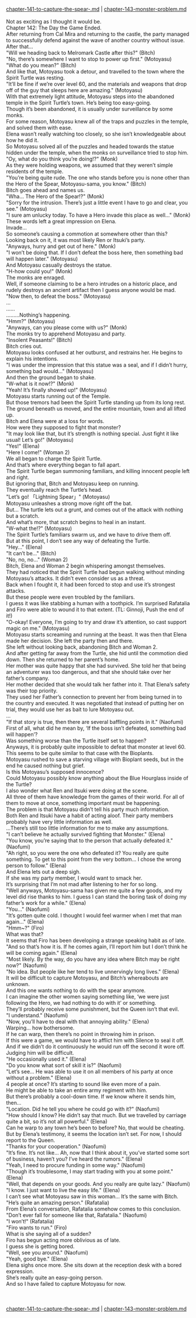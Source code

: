 [chapter-141-to-capture-the-spear-.md](./chapter-141-to-capture-the-spear-.md) | [chapter-143-monster-problem.md](./chapter-143-monster-problem.md) <br/>
<br/>
Not as exciting as I thought it would be.<br/>
Chapter 142: The Day the Game Ended.<br/>
After returning from Cal Mira and returning to the castle, the party managed to successfully defend against the wave of another country without issue. After that…<br/>
"Will we heading back to Melromark Castle after this?" (Bitch)<br/>
"No, there’s somewhere I want to stop to power up first." (Motoyasu)<br/>
"What do you mean?" (Bitch)<br/>
And like that, Motoyasu took a detour, and travelled to the town where the Spirit Turtle was resting.<br/>
"It’ll be fine if we’re over level 60, and the materials and weapons that drop off of the guy that sleeps here are amazing." (Motoyasu)<br/>
With that extremely light attitude, Motoyasu steps into the abandoned temple in the Spirit Turtle’s town. He’s being too easy-going.<br/>
Though it’s been abandoned, it is usually under surveillance by some monks.<br/>
For some reason, Motoyasu knew all of the traps and puzzles in the temple, and solved them with ease.<br/>
Elena wasn’t really watching too closely, so she isn’t knowledgeable about how he did it.<br/>
So Motoyasu solved all of the puzzles and headed towards the statue hidden under the temple, when the monks on surveillance tried to stop him.<br/>
"Oy, what do you think you’re doing!?" (Monk)<br/>
As they were holding weapons, we assumed that they weren’t simple residents of the temple.<br/>
"You’re being quite rude. The one who stands before you is none other than the Hero of the Spear, Motoyasu-sama, you know." (Bitch)<br/>
Bitch goes ahead and names us.<br/>
"Wha… The Hero of the Spear!?" (Monk)<br/>
"Sorry for the intrusion. There’s just a little event I have to go and clear, you see." (Motoyasu)<br/>
"I sure am unlucky today. To have a Hero invade this place as well…" (Monk)<br/>
These words left a great impression on Elena.<br/>
Invade…<br/>
So someone’s causing a commotion at somewhere other than this?<br/>
Looking back on it, it was most likely Ren or Itsuki’s party.<br/>
"Anyways, hurry and get out of here." (Monk)<br/>
"I won’t be doing that. If I don’t defeat the boss here, then something bad will happen later." (Motoyasu)<br/>
And Motoyasu casually destroys the statue.<br/>
"H-how could you!" (Monk)<br/>
The monks are enraged.<br/>
Well, if someone claiming to be a hero intrudes on a historic place, and rudely destroys an ancient artifact then I guess anyone would be mad.<br/>
"Now then, to defeat the boss." (Motoyasu)<br/>
…<br/>
……<br/>
………Nothing’s happening.<br/>
"Hmm?" (Motoyasu)<br/>
"Anyways, can you please come with us?" (Monk)<br/>
The monks try to apprehend Motoyasu and party.<br/>
"Insolent Peasants!" (Bitch)<br/>
Bitch cries out.<br/>
Motoyasu looks confused at her outburst, and restrains her. He begins to explain his intentions.<br/>
"I was under the impression that this statue was a seal, and if I didn’t hurry, something bad would…" (Motoyasu)<br/>
And then the ground began to shake.<br/>
"W-what is it now!?" (Monk)<br/>
"Yeah! It’s finally showed up!" (Motoyasu)<br/>
Motoyasu starts running out of the Temple.<br/>
But those tremors had been the Spirit Turtle standing up from its long rest. The ground beneath us moved, and the entire mountain, town and all lifted up.<br/>
Bitch and Elena were at a loss for words.<br/>
How were they supposed to fight that monster?<br/>
"It may look like that, but it’s strength is nothing special. Just fight it like usual! Let’s go!" (Motoyasu)<br/>
"Yes!" (Elena)<br/>
"Here I come!" (Woman 2)<br/>
We all began to charge the Spirit Turtle.<br/>
And that’s where everything began to fall apart.<br/>
The Spirit Turtle began summoning familiars, and killing innocent people left and right.<br/>
But ignoring that, Bitch and Motoyasu keep on running.<br/>
They eventually reach the Turtle’s head.<br/>
"Let’s go! 「Lightning Spear」" (Motoyasu)<br/>
Motoyasu unleashes a strong move right off the bat.<br/>
But… The turtle lets out a grunt, and comes out of the attack with nothing but a scratch.<br/>
And what’s more, that scratch begins to heal in an instant.<br/>
"W-what the!?" (Motoyasu)<br/>
The Spirit Turtle’s familiars swarm us, and we have to drive them off.<br/>
But at this point, I don’t see any way of defeating the Turtle.<br/>
"Hey…" (Elena)<br/>
"It can’t be…" (Bitch)<br/>
"No, no, no…" (Woman 2)<br/>
Bitch, Elena and Woman 2 begin whispering amongst themselves.<br/>
They had noticed that the Spirit Turtle had begun walking without minding Motoyasu’s attacks. It didn’t even consider us as a threat.<br/>
Back when I fought it, it had been forced to stop and use it’s strongest attacks.<br/>
But these people were even troubled by the familiars.<br/>
I guess it was like stabbing a human with a toothpick. I’m surprised Rafatalia and Firo were able to wound it to that extent. (TL: Ginnoji, Push the end of it!)<br/>
"O-okay! Everyone, I’m going to try and draw it’s attention, so cast support magic on me." (Motoyasu)<br/>
Motoyasu starts screaming and running at the beast. It was then that Elena made her decision. She left the party then and there.<br/>
She left without looking back, abandoning Bitch and Woman 2.<br/>
And after getting far away from the Turtle, she hid until the commotion died down. Then she returned to her parent’s home.<br/>
Her mother was quite happy that she had survived. She told her that being an adventurer was too dangerous, and that she should take over her father’s company.<br/>
Her mother decided that she would talk her father into it. That Elena’s safety was their top priority.<br/>
They used her Father’s connection to prevent her from being turned in to the country and executed. It was negotiated that instead of putting her on trial, they would use her as bait to lure Motoyasu out.<br/>
…<br/>
"If that story is true, then there are several baffling points in it." (Naofumi)<br/>
First of all, what did he mean by, ‘If the boss isn’t defeated, something bad will happen’?<br/>
Was something worse than the Turtle itself set to happen?<br/>
Anyways, it is probably quite impossible to defeat that monster at level 60.<br/>
This seems to be quite similar to that case with the Bioplants.<br/>
Motoyasu rushed to save a starving village with Bioplant seeds, but in the end he caused nothing but grief.<br/>
Is this Motoyasu’s supposed innocence?<br/>
Could Motoyasu possibly know anything about the Blue Hourglass inside of the Turtle?<br/>
I also wonder what Ren and Itsuki were doing at the scene.<br/>
All three of them have knowledge from the games of their world. For all of them to move at once, something important must be happening.<br/>
The problem is that Motoyasu didn’t tell his party much information.<br/>
Both Ren and Itsuki have a habit of acting aloof. Their party members probably have very little information as well.<br/>
…There’s still too little information for me to make any assumptions.<br/>
"I can’t believe he actually survived fighting that Monster." (Elena)<br/>
"You know, you’re saying that to the person that actually defeated it." (Naofumi)<br/>
"Ah right, so you were the one who defeated it? You really are quite something. To get to this point from the very bottom… I chose the wrong person to follow." (Elena)<br/>
And Elena lets out a deep sigh.<br/>
If she was my party member, I would want to smack her.<br/>
It’s surprising that I’m not mad after listening to her for so long.<br/>
"Well anyways, Motoyasu-sama has given me quite a few goods, and my level did rise thanks to him. I guess I can stand the boring task of doing my father’s work for a while." (Elena)<br/>
"You…" (Naofumi)<br/>
"It’s gotten quite cold. I thought I would feel warmer when I met that man again…" (Elena)<br/>
"Hmm~?" (Firo)<br/>
What was that?<br/>
It seems that Firo has been developing a strange speaking habit as of late.<br/>
"And so that’s how it is. If he comes again, I’ll report him but I don’t think he will be coming again." (Elena)<br/>
"Most likely. By the way, do you have any idea where Bitch may be right now?" (Naofumi)<br/>
"No idea. But people like her tend to live unnervingly long lives." (Elena)<br/>
It will be difficult to capture Motoyasu, and Bitch’s whereabouts are unknown.<br/>
And this one wants nothing to do with the spear anymore.<br/>
I can imagine the other women saying something like, ‘we were just following the Hero, we had nothing to do with it’ or something.<br/>
They’ll probably receive some punishment, but the Queen isn’t that evil.<br/>
"I understand." (Naofumi)<br/>
"Now, you’ll have to deal with that annoying ability." (Elena)<br/>
Warping… how bothersome.<br/>
If he can warp, then there’s no point in throwing him in prison.<br/>
If this were a game, we would have to afflict him with Silence to seal it off. And if we didn’t do it continuously he would run off the second it wore off.<br/>
Judging him will be difficult.<br/>
"He occasionally used it." (Elena)<br/>
"Do you know what sort of skill it is?" (Naofumi)<br/>
"Let’s see… He was able to use it on all members of his party at once without a problem." (Elena)<br/>
4 people at once? It’s starting to sound like even more of a pain.<br/>
He might be able to take an entire army regiment with him.<br/>
But there’s probably a cool-down time. If we know where it sends him, then…<br/>
"Location. Did he tell you where he could go with it?" (Naofumi)<br/>
"How should I know? He didn’t say that much. But we travelled by carriage quite a bit, so it’s not all powerful." (Elena)<br/>
Can he warp to any town he’s been to before? No, that would be cheating.<br/>
But by Elena’s testimony, it seems the location isn’t set. For now, I should report to the Queen.<br/>
"Thanks for your cooperation." (Naofumi)<br/>
"It’s fine. It’s not like… Ah, now that I think about it, you’ve started some sort of business, haven’t you? I’ve heard the rumors." (Elena)<br/>
"Yeah, I need to procure funding in some way." (Naofumi)<br/>
"Though it’s troublesome, I may start trading with you at some point." (Elena)<br/>
"Well, that depends on your goods. And you really are quite lazy." (Naofumi)<br/>
"I know. I just want to live the easy life." (Elena)<br/>
I can’t see what Motoyasu saw in this woman… It’s the same with Bitch.<br/>
"He’s quite an amazing person." (Rafatalia)<br/>
From Elena’s conversation, Rafatalia somehow comes to this conclusion.<br/>
"Don’t ever fall for someone like that, Rafatalia." (Naofumi)<br/>
"I won’t!" (Rafatalia)<br/>
"Firo wants to run." (Firo)<br/>
What is she saying all of a sudden?<br/>
Firo has begun acting more oblivious as of late.<br/>
I guess she is getting bored.<br/>
"Well, see you around." (Naofumi)<br/>
"Yeah, good bye." (Elena)<br/>
Elena sighs once more. She sits down at the reception desk with a bored expression.<br/>
She’s really quite an easy-going person.<br/>
And so I have failed to capture Motoyasu for now.<br/>
<br/>
<br/> <br/>
[chapter-141-to-capture-the-spear-.md](./chapter-141-to-capture-the-spear-.md) | [chapter-143-monster-problem.md](./chapter-143-monster-problem.md) <br/>
